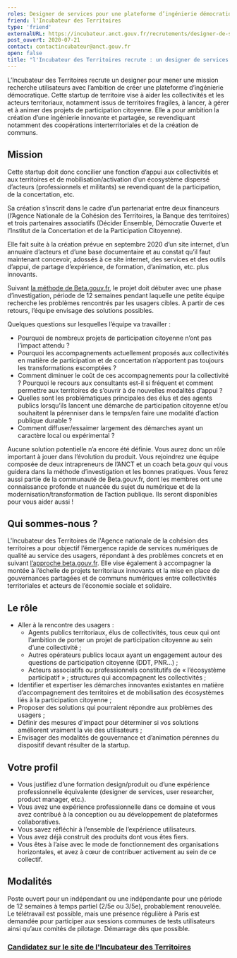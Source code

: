 ```yaml
---
roles: Designer de services pour une plateforme d’ingénierie démocratique
friend: l'Incubateur des Territoires
type: 'friend'
externalURL: https://incubateur.anct.gouv.fr/recrutements/designer-de-services-pour-une-plateforme-d-ingenierie-democratique/
post_ouvert: 2020-07-21
contact: contactincubateur@anct.gouv.fr
open: false
title: "l'Incubateur des Territoires recrute : un designer de services pour une plateforme d’ingénierie démocratique"
---
```


L’Incubateur des Territoires recrute un designer pour mener une mission recherche utilisateurs avec l’ambition de créer une plateforme d’ingénierie démocratique. Cette startup de territoire vise à aider les collectivités et les acteurs territoriaux, notamment issus de territoires fragiles, à lancer, à gérer et à animer des projets de participation citoyenne. Elle a pour ambition la création d’une ingénierie innovante et partagée, se revendiquant notamment des coopérations interterritoriales et de la création de communs.

## Mission

Cette startup doit donc concilier une fonction d’appui aux collectivités et aux territoires et de mobilisation/activation d’un écosystème dispersé d’acteurs (professionnels et militants) se revendiquant de la participation, de la concertation, etc.

Sa création s’inscrit dans le cadre d’un partenariat entre deux financeurs (l’Agence Nationale de la Cohésion des Territoires, la Banque des territoires) et trois partenaires associatifs (Décider Ensemble, Démocratie Ouverte et l’Institut de la Concertation et de la Participation Citoyenne). 

Elle fait suite à la création prévue en septembre 2020 d’un site internet, d’un annuaire d’acteurs et d’une base documentaire et au constat qu’il faut maintenant concevoir, adossés à ce site internet, des services et des outils d’appui, de partage d’expérience, de formation, d’animation, etc. plus innovants.

Suivant [la méthode de Beta.gouv.fr](https://beta.gouv.fr/approche/), le projet doit débuter avec une phase d’investigation, période de 12 semaines pendant laquelle une petite équipe recherche les problèmes rencontrés par les usagers cibles. A partir de ces retours, l’équipe envisage des solutions possibles. 

Quelques questions sur lesquelles l’équipe va travailler :

- Pourquoi de nombreux projets de participation citoyenne n’ont pas l’impact attendu ?
- Pourquoi les accompagnements actuellement proposés aux collectivités en matière de participation et de concertation n’apportent pas toujours les transformations escomptées ?
- Comment diminuer le coût de ces accompagnements pour la collectivité ? Pourquoi le recours aux consultants est-il si fréquent et comment permettre aux territoires de s’ouvrir à de nouvelles modalités d’appui ?
- Quelles sont les problématiques principales des élus et des agents publics lorsqu’ils lancent une démarche de participation citoyenne et/ou souhaitent la pérenniser dans le temps/en faire une modalité d’action publique durable ?
- Comment diffuser/essaimer largement des démarches ayant un caractère local ou expérimental ?

Aucune solution potentielle n’a encore été définie. Vous aurez donc un rôle important à jouer dans l’évolution du produit. Vous rejoindrez une équipe composée de deux intrapreneurs de l’ANCT et un coach beta.gouv qui vous guidera dans la méthode d’investigation et les bonnes pratiques. Vous ferez aussi partie de la communauté de Beta.gouv.fr, dont les membres ont une connaissance profonde et nuancée du sujet du numérique et de la modernisation/transformation de l’action publique. Ils seront disponibles pour vous aider aussi !

## Qui sommes-nous ?

L'Incubateur des Territoires de l'Agence nationale de la cohésion des territoires a pour objectif l’émergence rapide de services numériques de qualité au service des usagers, répondant à des problèmes concrets et en suivant [l’approche beta.gouv.fr](https://beta.gouv.fr/approche/). Elle vise également à accompagner la montée à l’échelle de projets territoriaux innovants et la mise en place de gouvernances partagées et de communs numériques entre collectivités territoriales et acteurs de l’économie sociale et solidaire.

## Le rôle

- Aller à la rencontre des usagers : 
  - Agents publics territoriaux, élus de collectivités, tous ceux qui ont l’ambition de porter un projet de participation citoyenne au sein d’une collectivité ;
  - Autres opérateurs publics locaux ayant un engagement autour des questions de participation citoyenne (DDT, PNR…) ;
  - Acteurs associatifs ou professionnels constitutifs de « l’écosystème participatif » ; structures qui accompagnent les collectivités ;
- Identifier et expertiser les démarches innovantes existantes en matière d’accompagnement des territoires et de mobilisation des écosystèmes liés à la participation citoyenne ;
- Proposer des solutions qui pourraient répondre aux problèmes des usagers ;
- Définir des mesures d'impact pour déterminer si vos solutions améliorent vraiment la vie des utilisateurs ;
- Envisager des modalités de gouvernance et d’animation pérennes du dispositif devant résulter de la startup.

## Votre profil

- Vous justifiez d’une formation design/produit ou d’une expérience professionnelle équivalente (designer de services, user researcher, product manager, etc.).
- Vous avez une expérience professionnelle dans ce domaine et vous avez contribué à la conception ou au développement de plateformes collaboratives.
- Vous savez réfléchir à l’ensemble de l’expérience utilisateurs.
-	Vous avez déjà construit des produits dont vous êtes fiers.
-	Vous êtes à l’aise avec le mode de fonctionnement des organisations horizontales, et avez à cœur de contribuer activement au sein de ce collectif.


## Modalités
Poste ouvert pour un indépendant ou une indépendante pour une période de 12 semaines à temps partiel (2/5e ou 3/5e), probablement renouvelée. Le télétravail est possible, mais une présence régulière à Paris est demandée pour participer aux sessions communes de tests utilisateurs ainsi qu’aux comités de pilotage. Démarrage dès que possible.

### [Candidatez sur le site de l'Incubateur des Territoires](https://incubateur.anct.gouv.fr/recrutements/designer-de-services-pour-une-plateforme-d-ingenierie-democratique/)

